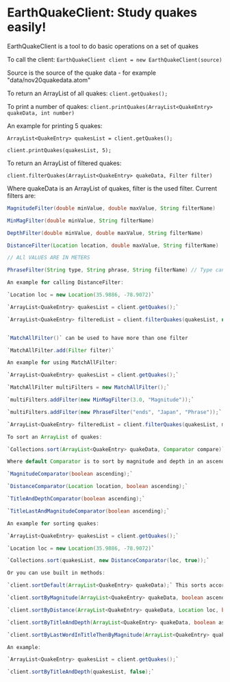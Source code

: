 # EarthQuakeClient: Study quakes easily!

EarthQuakeClient is a tool to do basic operations on a set of quakes

To call the client:
`EarthQuakeClient client = new EarthQuakeClient(source)`

Source is the source of the quake data - for example "data/nov20quakedata.atom"

To return an ArrayList of all quakes:
`client.getQuakes();`

To print a number of quakes:
`client.printQuakes(ArrayList<QuakeEntry> quakeData, int number)`

An example for printing 5 quakes:

`ArrayList<QuakeEntry> quakesList = client.getQuakes();`

`client.printQuakes(quakesList, 5);`

To return an ArrayList of filtered quakes:

`client.filterQuakes(ArrayList<QuakeEntry> quakeData, Filter filter)`

Where quakeData is an ArrayList of quakes, filter is the used filter. Current filters are:

```Java
MagnitudeFilter(double minValue, double maxValue, String filterName)

MinMagFilter(double minValue, String filterName)

DepthFilter(double minValue, double maxValue, String filterName)

DistanceFilter(Location location, double maxValue, String filterName)

// ALl VALUES ARE IN METERS

PhraseFilter(String type, String phrase, String filterName) // Type can be "starts", "ends", "any"```

An example for calling DistanceFilter:

`Location loc = new Location(35.9886, -78.9072)`

`ArrayList<QuakeEntry> quakesList = client.getQuakes();`

`ArrayList<QuakeEntry> filteredList = client.filterQuakes(quakesList, new DistanceFilter(loc, 1000000, "ClosestQuakes"));`


`MatchAllFilter()` can be used to have more than one filter

`MatchAllFilter.add(Filter filter)`

An example for using MatchAllFilter:

`ArrayList<QuakeEntry> quakesList = client.getQuakes();`

`MatchAllFilter multiFilters = new MatchAllFilter();`

`multiFilters.addFilter(new MinMagFilter(3.0, "Magnitude"));`

`multiFilters.addFilter(new PhraseFilter("ends", "Japan", "Phrase"));`

`ArrayList<QuakeEntry> filteredList = client.filterQuakes(quakesList, multiFilters);`

To sort an ArrayList of quakes:

`Collections.sort(ArrayList<QuakeEntry> quakeData, Comparator compare)`

Where default Comparator is to sort by magnitude and depth in an ascending order, current comparators are:

`MagnitudeComparator(boolean ascending);`

`DistanceComparator(Location location, boolean ascending);`

`TitleAndDepthComparator(boolean ascending);`

`TitleLastAndMagnitudeComparator(boolean ascending);`

An example for sorting quakes:

`ArrayList<QuakeEntry> quakesList = client.getQuakes();`

`Location loc = new Location(35.9886, -78.9072)`

`Collections.sort(quakesList, new DistanceComparator(loc, true));`

Or you can use built in methods:

`client.sortDefault(ArrayList<QuakeEntry> quakeData);` This sorts according to magnitude and depth in an ascending order

`client.sortByMagnitude(ArrayList<QuakeEntry> quakeData, boolean ascending);`

`client.sortByDistance(ArrayList<QuakeEntry> quakeData, Location loc, boolean ascending);`

`client.sortByTitleAndDepth(ArrayList<QuakeEntry> quakeData, boolean ascending);`

`client.sortByLastWordInTitleThenByMagnitude(ArrayList<QuakeEntry> quakeData, boolean ascending)`

An example:

`ArrayList<QuakeEntry> quakesList = client.getQuakes();`

`client.sortByTitleAndDepth(quakesList, false);`

